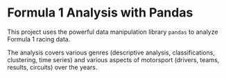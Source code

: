 # Formula 1 Analysis with Pandas

This project uses the powerful data manipulation library `pandas` to analyze Formula 1 racing data.

The analysis covers various genres (descriptive analysis, classifications, clustering, time series) and various aspects of motorsport (drivers, teams, results, circuits) over the years.
